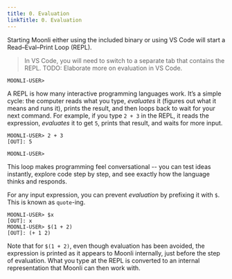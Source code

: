 ```yaml
---
title: 0. Evaluation
linkTitle: 0. Evaluation
---
```


Starting Moonli either using the included binary or using VS Code will start a Read–Eval–Print Loop (REPL).

> In VS Code, you will need to switch to a separate tab that contains the REPL.
> TODO: Elaborate more on evaluation in VS Code.

```moonli
MOONLI-USER> 
```

A REPL is how many interactive programming languages work. It’s a simple cycle: the computer reads what you type, *evaluates* it (figures out what it means and runs it), prints the result, and then loops back to wait for your next command. For example, if you type `2 + 3` in the REPL, it reads the expression, *evaluates* it to get `5`, prints that result, and waits for more input.

```moonli
MOONLI-USER> 2 + 3
[OUT]: 5

MOONLI-USER> 
```

This loop makes programming feel conversational -- you can test ideas instantly, explore code step by step, and see exactly how the language thinks and responds.

For any input expression, you can prevent *evaluation* by prefixing it with `$`. This is known as `quote`-ing.

```moonli
MOONLI-USER> $x
[OUT]: x
MOONLI-USER> $(1 + 2)
[OUT]: (+ 1 2)
```

Note that for `$(1 + 2)`, even though evaluation has been avoided, the expression is printed as it appears to Moonli internally, just before the step of evaluation. What you type at the REPL is converted to an internal representation that Moonli can then work with.

